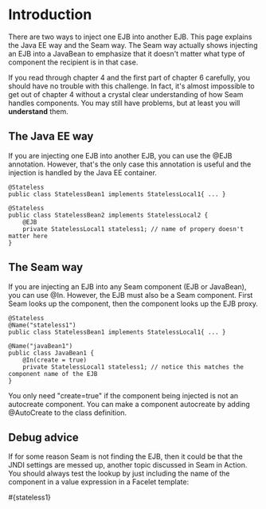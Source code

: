 # Introduction #

There are two ways to inject one EJB into another EJB. This page explains the Java EE way and the Seam way. The Seam way actually shows injecting an EJB into a JavaBean to emphasize that it doesn't matter what type of component the recipient is in that case.

If you read through chapter 4 and the first part of chapter 6 carefully, you should have no trouble with this challenge. In fact, it's almost impossible to get out of chapter 4 without a crystal clear understanding of how Seam handles components. You may still have problems, but at least you will **understand** them.

## The Java EE way ##

If you are injecting one EJB into another EJB, you can use the @EJB annotation. However, that's the only case this annotation is useful and the injection is handled by the Java EE container.

```
@Stateless
public class StatelessBean1 implements StatelessLocal1{ ... }
```

```
@Stateless
public class StatelessBean2 implements StatelessLocal2 {
    @EJB
    private StatelessLocal1 stateless1; // name of propery doesn't matter here
}
```

## The Seam way ##

If you are injecting an EJB into any Seam component (EJB or JavaBean), you can use @In. However, the EJB must also be a Seam component. First Seam looks up the component, then the component looks up the EJB proxy.

```
@Stateless
@Name("stateless1")
public class StatelessBean1 implements StatelessLocal1{ ... }
```

```
@Name("javaBean1")
public class JavaBean1 {
    @In(create = true)
    private StatelessLocal1 stateless1; // notice this matches the component name of the EJB
}
```

You only need "create=true" if the component being injected is not an autocreate component. You can make a component autocreate by adding @AutoCreate to the class definition.

## Debug advice ##

If for some reason Seam is not finding the EJB, then it could be that the JNDI settings are messed up, another topic discussed in Seam in Action. You should always test the lookup by just including the name of the component in a value expression in a Facelet template:

#{stateless1}
